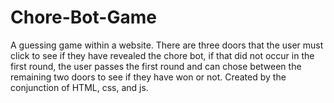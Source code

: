 # Chore-Bot-Game
A guessing game within a website. There are three doors that the user must click to see if they have revealed the chore bot, if that did not occur in the first round, the user passes the first round and can chose between the remaining two doors to see if they have won or not. Created by the conjunction of HTML, css, and js.

